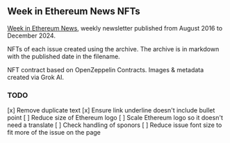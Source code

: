 ## Week in Ethereum News NFTs

[Week in Ethereum News](https://weekinethereumnews.com), weekly newsletter published from August 2016 to December 2024.  

NFTs of each issue created using the archive. The archive is in markdown with the published date in the filename.

NFT contract based on OpenZeppelin Contracts.  Images & metadata created via Grok AI.

### TODO
[x] Remove duplicate text
[x] Ensure link underline doesn't include bullet point
[ ] Reduce size of Ethereum logo
[ ] Scale Ethereum logo so it doesn't need a translate
[ ] Check handling of sponors
[ ] Reduce issue font size to fit more of the issue on the page